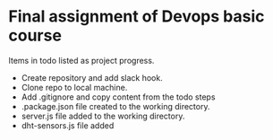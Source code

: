 # Final assignment of Devops basic course
Items in todo listed as project progress.
- Create repository and add slack hook.
- Clone repo to local machine.
- Add .gitignore and copy content from the todo steps
- .package.json file created to the working directory.
- server.js file added to the working directory.
- dht-sensors.js file added 